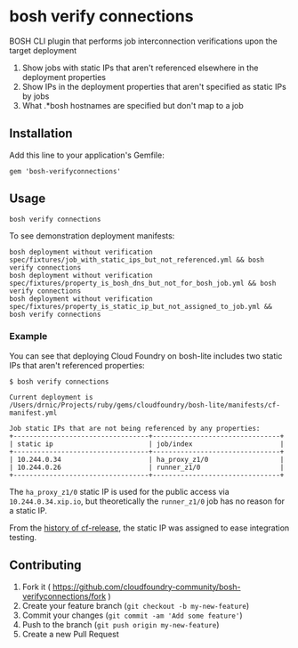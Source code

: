 # bosh verify connections

BOSH CLI plugin that performs job interconnection verifications upon the target deployment

  1. Show jobs with static IPs that aren't referenced elsewhere in the deployment properties
  2. Show IPs in the deployment properties that aren't specified as static IPs by jobs
  3. What .*bosh hostnames are specified but don't map to a job


## Installation

Add this line to your application's Gemfile:

```
gem 'bosh-verifyconnections'
```

## Usage

```
bosh verify connections
```

To see demonstration deployment manifests:

```
bosh deployment without verification spec/fixtures/job_with_static_ips_but_not_referenced.yml && bosh verify connections
bosh deployment without verification spec/fixtures/property_is_bosh_dns_but_not_for_bosh_job.yml && bosh verify connections
bosh deployment without verification spec/fixtures/property_is_static_ip_but_not_assigned_to_job.yml && bosh verify connections
```

### Example

You can see that deploying Cloud Foundry on bosh-lite includes two static IPs that aren't referenced properties:

```
$ bosh verify connections

Current deployment is /Users/drnic/Projects/ruby/gems/cloudfoundry/bosh-lite/manifests/cf-manifest.yml

Job static IPs that are not being referenced by any properties:
+----------------------------------+--------------------------------+
| static ip                        | job/index                      |
+----------------------------------+--------------------------------+
| 10.244.0.34                      | ha_proxy_z1/0                  |
| 10.244.0.26                      | runner_z1/0                    |
+----------------------------------+--------------------------------+
```

The `ha_proxy_z1/0` static IP is used for the public access via `10.244.0.34.xip.io`, but theoretically the `runner_z1/0` job has no reason for a static IP.

From the [history of cf-release](https://github.com/cloudfoundry/cf-release/commit/858d1b7e1f0544fb9fd4d9a7a1608e542da6bcdd), the static IP was assigned to ease integration testing.

## Contributing

1. Fork it ( https://github.com/cloudfoundry-community/bosh-verifyconnections/fork )
2. Create your feature branch (`git checkout -b my-new-feature`)
3. Commit your changes (`git commit -am 'Add some feature'`)
4. Push to the branch (`git push origin my-new-feature`)
5. Create a new Pull Request
